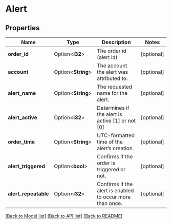 # Alert

## Properties

Name | Type | Description | Notes
------------ | ------------- | ------------- | -------------
**order_id** | Option<**i32**> | The order id (alert id) | [optional]
**account** | Option<**String**> | The account the alert was attributed to. | [optional]
**alert_name** | Option<**String**> | The requested name for the alert. | [optional]
**alert_active** | Option<**i32**> | Determines if the alert is active [1] or not [0] | [optional]
**order_time** | Option<**String**> | UTC-formatted time of the alert’s creation. | [optional]
**alert_triggered** | Option<**bool**> | Confirms if the order is triggered or not. | [optional]
**alert_repeatable** | Option<**i32**> | Confirms if the alert is enabled to occur more than once. | [optional]

[[Back to Model list]](../README.md#documentation-for-models) [[Back to API list]](../README.md#documentation-for-api-endpoints) [[Back to README]](../README.md)
